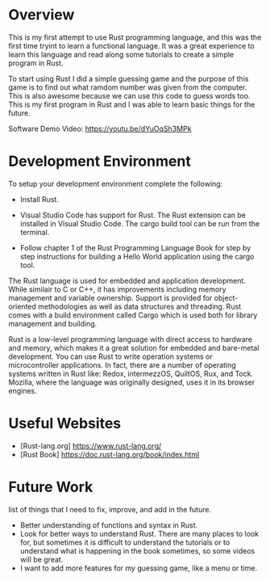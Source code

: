 # Overview

This is my first attempt to use Rust programming language, and this was the first time tryint to learn a functional language. 
It was a great experience to learn this language and read along some tutorials to create a simple program in Rust. 

To start using Rust I did a simple guessing game and the purpose of this game is to find out what ramdom number was given from the computer. 
This is also awesome because we can use this code to guess words too. This is my first program in Rust and I was able to learn basic things for
the future.  

Software Demo Video: https://youtu.be/dYuOqSh3MPk

# Development Environment

To setup your development environment complete the following:

* Install Rust.

* Visual Studio Code has support for Rust. The Rust extension can be installed in Visual Studio Code. The cargo build tool can be run from the terminal.

* Follow chapter 1 of the Rust Programming Language Book for step by step instructions for building a Hello World application using the cargo tool.

The Rust language is used for embedded and application development. While similair to C or C++, it has improvements including memory management and variable ownership.
Support is provided for object-oriented methodologies as well as data structures and threading. Rust comes with a build environment called Cargo which is used both for library management and building.

Rust is a low-level programming language with direct access to hardware and memory, which makes it a great solution for embedded and bare-metal development.
You can use Rust to write operation systems or microcontroller applications. In fact, there are a number of operating systems written in Rust like: Redox, intermezzOS, QuiltOS, Rux, and Tock. Mozilla,
where the language was originally designed, uses it in its browser engines. 

# Useful Websites

* [Rust-lang.org] https://www.rust-lang.org/
* [Rust Book] https://doc.rust-lang.org/book/index.html

# Future Work

list of things that I need to fix, improve, and add in the future.
* Better understanding of functions and syntax in Rust. 
* Look for better ways to understand Rust. There are many places to look for, but sometimes it is difficult to
understand the tutorials or to understand what is happening in the book sometimes, so some videos will be great. 
* I want to add more features for my guessing game, like a menu or time. 
